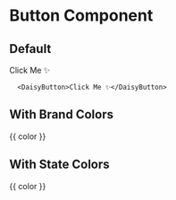 <script setup lang="ts">
import { DaisyButton, DaisyTabs, DaisyTab } from 'daisy-vue';
import { colorsBrand, colorsState } from 'daisy-vue/globals';
</script>

# Button Component

## Default

<DaisyTabs :type="'lifted'">
  <DaisyTab name="Preview">
    <DaisyButton>Click Me ✨</DaisyButton>
  </DaisyTab>
  <DaisyTab name="Code">
  
  <!-- make sure the space is secured so that vitepress can correctly interpret the codeblock within the markdown -->
  ```vue
    <DaisyButton>Click Me ✨</DaisyButton>
  ```

  </DaisyTab>
</DaisyTabs>

## With Brand Colors

<DaisyTabs :type="'lifted'">
  <DaisyTab name="Preview">
    <DaisyButton v-for="color in [...colorsBrand, 'ghost', 'link']" :key="color" :color="color">{{ color }}</DaisyButton>
  </DaisyTab>
  <DaisyTab name="Code">
  
  <template v-for="color in [...colorsBrand, 'ghost', 'link']" :key="color">

  <!-- make sure the space is secured so that vitepress can correctly interpret the codeblock within the markdown -->
  ```vue-vue
    <DaisyButton color="{{ color }}">{{ color }}</DaisyButton>
  ```

  </template>

  </DaisyTab>
</DaisyTabs>


## With State Colors

<DaisyTabs :type="'lifted'">
  <DaisyTab name="Preview">
    <DaisyButton v-for="color in [...colorsState]" :key="color" :color="color">{{ color }}</DaisyButton>
  </DaisyTab>
  <DaisyTab name="Code">
  
  <template v-for="color in [...colorsState]" :key="color">

  <!-- make sure the space is secured so that vitepress can correctly interpret the codeblock within the markdown -->
  ```vue-vue
    <DaisyButton color="{{ color }}">{{ color }}</DaisyButton>
  ```

  </template>

  </DaisyTab>
</DaisyTabs>
